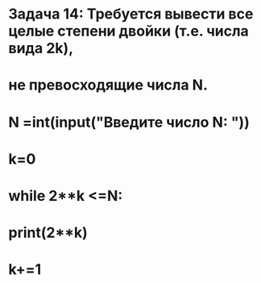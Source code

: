 # Задача 14: Требуется вывести все целые степени двойки (т.е. числа вида 2k),
# не превосходящие числа N.
# N =int(input("Введите число N: "))
# k=0
# while 2**k <=N:
#     print(2**k)
#     k+=1
